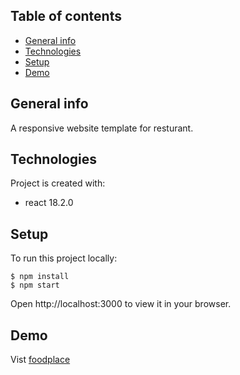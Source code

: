 ## Table of contents
* [General info](#general-info)
* [Technologies](#technologies)
* [Setup](#setup)
* [Demo](#demo)

## General info
A responsive website template for resturant.

## Technologies
Project is created with:
* react 18.2.0
	
## Setup
To run this project locally:
```
$ npm install
$ npm start
```
Open http://localhost:3000 to view it in your browser.

## Demo
Vist [foodplace]()


